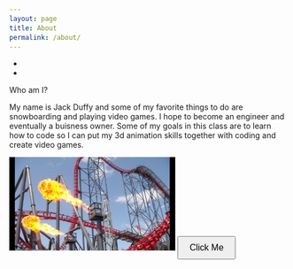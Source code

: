 ```yaml
---
layout: page
title: About  
permalink: /about/
---
```

-
-


Who am I?

My name is Jack Duffy and some of my favorite things to do are snowboarding and playing video games. I hope to become an engineer and eventually a buisness owner. Some of my goals in this class are to learn how to code so I can put my 3d animation skills together with coding and create video games.



<img src="../images/x2.jpeg" alt="Alt Text" width="300">


<a href="https://example.com" target="_blank" style="text-decoration: none;">
    <button style="padding: 10px 20px; font-size: 16px; cursor: pointer;">Click Me</button>
</a>

